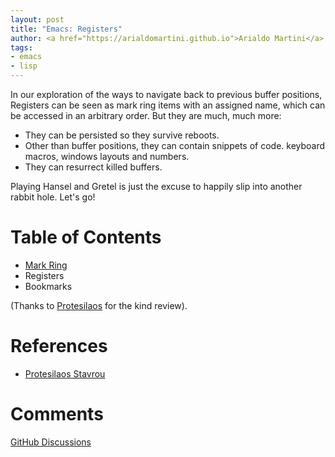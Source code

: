 ```yaml
---
layout: post
title: "Emacs: Registers"
author: <a href="https://arialdomartini.github.io">Arialdo Martini</a>
tags:
- emacs
- lisp
---
```

In our exploration of the ways to navigate back to previous buffer
positions, Registers can be seen as mark ring items with an assigned
name, which can be accessed in an arbitrary order. But they are much,
much more:

- They can be persisted so they survive reboots.
- Other than buffer positions, they can contain snippets of code.
  keyboard macros, windows layouts and numbers.
- They can resurrect killed buffers.

Playing Hansel and Gretel is just the excuse to happily slip into
another rabbit hole. Let's go!
<!--more-->
# Table of Contents
* [Mark Ring](/emacs-mark-ring)
* Registers
* Bookmarks

(Thanks to [Protesilaos][prot] for the kind review).

# References
* [Protesilaos Stavrou][prot]


# Comments
[GitHub Discussions](https://github.com/arialdomartini/arialdomartini.github.io/discussions/29)

[prot]: https://protesilaos.com/coach/
